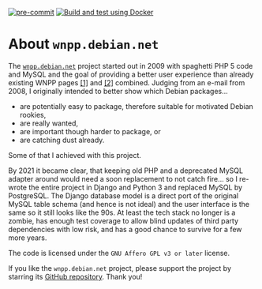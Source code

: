[![pre-commit](https://img.shields.io/badge/pre--commit-enabled-brightgreen?logo=pre-commit)](https://github.com/pre-commit/pre-commit)
[![Build and test using Docker](https://github.com/hartwork/wnpp.debian.net/actions/workflows/build_and_test_using_docker.yml/badge.svg)](https://github.com/hartwork/wnpp.debian.net/actions/workflows/build_and_test_using_docker.yml)


# About `wnpp.debian.net`

The [`wnpp.debian.net`](https://wnpp.debian.net/) project started out
in 2009
with spaghetti PHP 5 code and MySQL
and the goal of providing a better user experience
than already existing WNPP pages
[[1]](https://www.debian.org/devel/wnpp/being_packaged)
and
[[2]](https://www.debian.org/devel/wnpp/requested)
combined.  Judging from an e-mail from 2008, I originally intended
to better show which Debian packages…

- are potentially easy to package, therefore suitable
  for motivated Debian rookies,
- are really wanted,
- are important though harder to package, or
- are catching dust already.

Some of that I achieved with this project.

By 2021 it became clear,
that keeping old PHP and a deprecated MySQL adapter around
would need a soon replacement to not catch fire…
so I re-wrote the entire project in Django and Python 3
and replaced MySQL by PostgreSQL.
The Django database model is a direct port of the original MySQL table schema
(and hence is not ideal)
and the user interface is the same
so it still looks like the 90s.
At least the tech stack no longer is a zombie,
has enough test coverage to
allow blind updates of third party dependencies with low risk, and
has a good chance to survive for a few more years.

The code is licensed under the `GNU Affero GPL v3 or later` license.

If you like the `wnpp.debian.net` project, please support the project
by starring its [GitHub repository](https://github.com/hartwork/wnpp.debian.net).
Thank you!
